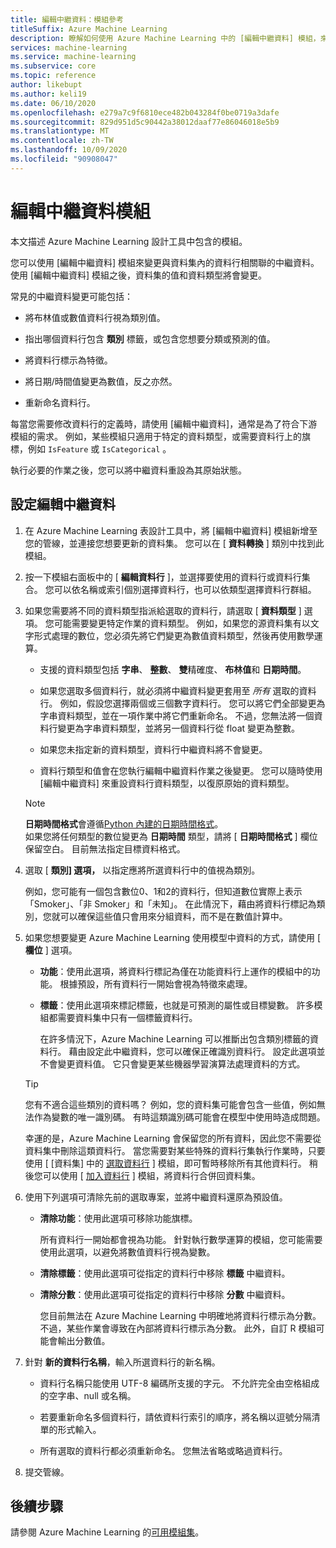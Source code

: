 ```yaml
---
title: 編輯中繼資料：模組參考
titleSuffix: Azure Machine Learning
description: 瞭解如何使用 Azure Machine Learning 中的 [編輯中繼資料] 模組，來變更與資料集內的資料行相關聯的中繼資料。
services: machine-learning
ms.service: machine-learning
ms.subservice: core
ms.topic: reference
author: likebupt
ms.author: keli19
ms.date: 06/10/2020
ms.openlocfilehash: e279a7c9f6810ece482b043284f0be0719a3dafe
ms.sourcegitcommit: 829d951d5c90442a38012daaf77e86046018e5b9
ms.translationtype: MT
ms.contentlocale: zh-TW
ms.lasthandoff: 10/09/2020
ms.locfileid: "90908047"
---
```

# <a name="edit-metadata-module"></a>編輯中繼資料模組

本文描述 Azure Machine Learning 設計工具中包含的模組。

您可以使用 [編輯中繼資料] 模組來變更與資料集內的資料行相關聯的中繼資料。 使用 [編輯中繼資料] 模組之後，資料集的值和資料類型將會變更。

常見的中繼資料變更可能包括：
  
+ 將布林值或數值資料行視為類別值。
  
+ 指出哪個資料行包含 **類別** 標籤，或包含您想要分類或預測的值。
  
+ 將資料行標示為特徵。
  
+ 將日期/時間值變更為數值，反之亦然。
  
+ 重新命名資料行。
  
 每當您需要修改資料行的定義時，請使用 [編輯中繼資料]，通常是為了符合下游模組的需求。 例如，某些模組只適用于特定的資料類型，或需要資料行上的旗標，例如 `IsFeature` 或 `IsCategorical` 。  
  
 執行必要的作業之後，您可以將中繼資料重設為其原始狀態。
  
## <a name="configure-edit-metadata"></a>設定編輯中繼資料
  
1. 在 Azure Machine Learning 表設計工具中，將 [編輯中繼資料] 模組新增至您的管線，並連接您想要更新的資料集。 您可以在 [ **資料轉換** ] 類別中找到此模組。
  
1. 按一下模組右面板中的 [ **編輯資料行** ]，並選擇要使用的資料行或資料行集合。 您可以依名稱或索引個別選擇資料行，也可以依類型選擇資料行群組。  
  
1. 如果您需要將不同的資料類型指派給選取的資料行，請選取 [ **資料類型** ] 選項。 您可能需要變更特定作業的資料類型。 例如，如果您的源資料集有以文字形式處理的數位，您必須先將它們變更為數值資料類型，然後再使用數學運算。

    + 支援的資料類型包括 **字串**、 **整數**、 **雙**精確度、 **布林值**和 **日期時間**。

    + 如果您選取多個資料行，就必須將中繼資料變更套用至 *所有* 選取的資料行。 例如，假設您選擇兩個或三個數字資料行。 您可以將它們全部變更為字串資料類型，並在一項作業中將它們重新命名。 不過，您無法將一個資料行變更為字串資料類型，並將另一個資料行從 float 變更為整數。
  
    + 如果您未指定新的資料類型，資料行中繼資料將不會變更。

    + 資料行類型和值會在您執行編輯中繼資料作業之後變更。 您可以隨時使用 [編輯中繼資料] 來重設資料行資料類型，以復原原始的資料類型。  

    > [!NOTE]
    > **日期時間格式**會遵循[Python 內建的日期時間格式](https://docs.python.org/3/library/datetime.html#strftime-and-strptime-behavior)。  
    > 如果您將任何類型的數位變更為 **日期時間** 類型，請將 [ **日期時間格式** ] 欄位保留空白。 目前無法指定目標資料格式。

1. 選取 [ **類別] 選項，** 以指定應將所選資料行中的值視為類別。

    例如，您可能有一個包含數位0、1和2的資料行，但知道數位實際上表示「Smoker」、「非 Smoker」和「未知」。 在此情況下，藉由將資料行標記為類別，您就可以確保這些值只會用來分組資料，而不是在數值計算中。
  
1. 如果您想要變更 Azure Machine Learning 使用模型中資料的方式，請使用 [ **欄位** ] 選項。

    + **功能**：使用此選項，將資料行標記為僅在功能資料行上運作的模組中的功能。 根據預設，所有資料行一開始會視為特徵來處理。  
  
    + **標籤**：使用此選項來標記標籤，也就是可預測的屬性或目標變數。 許多模組都需要資料集中只有一個標籤資料行。

        在許多情況下，Azure Machine Learning 可以推斷出包含類別標籤的資料行。 藉由設定此中繼資料，您可以確保正確識別資料行。 設定此選項並不會變更資料值。 它只會變更某些機器學習演算法處理資料的方式。
  
    > [!TIP]
    > 您有不適合這些類別的資料嗎？ 例如，您的資料集可能會包含一些值，例如無法作為變數的唯一識別碼。 有時這類識別碼可能會在模型中使用時造成問題。
    >
    > 幸運的是，Azure Machine Learning 會保留您的所有資料，因此您不需要從資料集中刪除這類資料行。 當您需要對某些特殊的資料行集執行作業時，只要使用 [ [資料集] 中的 [選取資料行](select-columns-in-dataset.md) ] 模組，即可暫時移除所有其他資料行。 稍後您可以使用 [ [加入資料行](add-columns.md) ] 模組，將資料行合併回資料集。  
  
1. 使用下列選項可清除先前的選取專案，並將中繼資料還原為預設值。  
  
    + **清除功能**：使用此選項可移除功能旗標。  
  
         所有資料行一開始都會視為功能。 針對執行數學運算的模組，您可能需要使用此選項，以避免將數值資料行視為變數。
  
    + **清除標籤**：使用此選項可從指定的資料行中移除 **標籤** 中繼資料。  
  
    + **清除分數**：使用此選項可從指定的資料行中移除 **分數** 中繼資料。  
  
         您目前無法在 Azure Machine Learning 中明確地將資料行標示為分數。 不過，某些作業會導致在內部將資料行標示為分數。 此外，自訂 R 模組可能會輸出分數值。

1. 針對 **新的資料行名稱**，輸入所選資料行的新名稱。  
  
    + 資料行名稱只能使用 UTF-8 編碼所支援的字元。 不允許完全由空格組成的空字串、null 或名稱。  
  
    + 若要重新命名多個資料行，請依資料行索引的順序，將名稱以逗號分隔清單的形式輸入。  
  
    + 所有選取的資料行都必須重新命名。 您無法省略或略過資料行。  
  
1. 提交管線。  

## <a name="next-steps"></a>後續步驟

請參閱 Azure Machine Learning 的[可用模組集](module-reference.md)。
